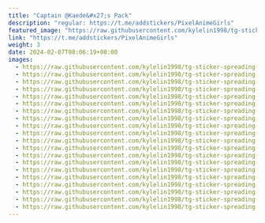 ```yaml
---
title: "Captain @Kaede&#x27;s Pack"
description: "regular: https://t.me/addstickers/PixelAnimeGirls"
featured_image: "https://raw.githubusercontent.com/kylelin1998/tg-sticker-spreading-worldwide-images/main/img/8a337b5d-9359-43f5-88ff-bf97cd5d4f77.jpg"
link: "https://t.me/addstickers/PixelAnimeGirls"
weight: 3
date: 2024-02-07T08:06:19+08:00
images:
  - https://raw.githubusercontent.com/kylelin1998/tg-sticker-spreading-worldwide-images/main/img/8a337b5d-9359-43f5-88ff-bf97cd5d4f77.jpg
  - https://raw.githubusercontent.com/kylelin1998/tg-sticker-spreading-worldwide-images/main/img/d954a246-7935-41bc-9de6-7838baf77bd8.jpg
  - https://raw.githubusercontent.com/kylelin1998/tg-sticker-spreading-worldwide-images/main/img/210390bc-7e2b-440c-8d99-013f8d1e861a.jpg
  - https://raw.githubusercontent.com/kylelin1998/tg-sticker-spreading-worldwide-images/main/img/e3e0ad51-4055-4811-bed1-bcc98e01f766.jpg
  - https://raw.githubusercontent.com/kylelin1998/tg-sticker-spreading-worldwide-images/main/img/cdbff928-d164-4158-887b-86e3d4089921.jpg
  - https://raw.githubusercontent.com/kylelin1998/tg-sticker-spreading-worldwide-images/main/img/bd2f0a31-87f4-48a7-9f96-c985d04c75cc.jpg
  - https://raw.githubusercontent.com/kylelin1998/tg-sticker-spreading-worldwide-images/main/img/de60e5b8-8b98-4b97-9560-42895c1dbfc9.jpg
  - https://raw.githubusercontent.com/kylelin1998/tg-sticker-spreading-worldwide-images/main/img/058f3c45-a84e-4cd8-bac3-474afa8aeb21.jpg
  - https://raw.githubusercontent.com/kylelin1998/tg-sticker-spreading-worldwide-images/main/img/fbedfa6b-6a1e-4efe-af63-62e6bd1d46e3.jpg
  - https://raw.githubusercontent.com/kylelin1998/tg-sticker-spreading-worldwide-images/main/img/a5d9d221-c90b-49cb-8246-06c8c5c47551.jpg
  - https://raw.githubusercontent.com/kylelin1998/tg-sticker-spreading-worldwide-images/main/img/d98c5e45-91b1-4ab0-bd1e-651014211077.jpg
  - https://raw.githubusercontent.com/kylelin1998/tg-sticker-spreading-worldwide-images/main/img/e5c689d8-1678-4508-93bc-0f8c294628cb.jpg
  - https://raw.githubusercontent.com/kylelin1998/tg-sticker-spreading-worldwide-images/main/img/5de04c22-cb75-491d-b67a-57a8b5dd1e70.jpg
  - https://raw.githubusercontent.com/kylelin1998/tg-sticker-spreading-worldwide-images/main/img/55b8bc12-9088-4bbd-a2fb-cbd410f401ad.jpg
  - https://raw.githubusercontent.com/kylelin1998/tg-sticker-spreading-worldwide-images/main/img/ac5e70e6-808e-4ce8-9f91-8bca5c88c497.jpg
  - https://raw.githubusercontent.com/kylelin1998/tg-sticker-spreading-worldwide-images/main/img/8a1ccd2c-28f1-4a06-81ef-1784cc024a6d.jpg
  - https://raw.githubusercontent.com/kylelin1998/tg-sticker-spreading-worldwide-images/main/img/b5dce0f5-d723-47c3-9c84-1987ae4e6e52.jpg
  - https://raw.githubusercontent.com/kylelin1998/tg-sticker-spreading-worldwide-images/main/img/2837cad0-e31a-414b-9fe5-c5b4a43ab770.jpg
  - https://raw.githubusercontent.com/kylelin1998/tg-sticker-spreading-worldwide-images/main/img/827dc9d3-84f9-4765-9bbb-8698864b6257.jpg
  - https://raw.githubusercontent.com/kylelin1998/tg-sticker-spreading-worldwide-images/main/img/8b454057-26a0-4db3-91a6-2b5b85c72a8f.jpg
---
```

